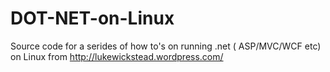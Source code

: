 DOT-NET-on-Linux
================

Source code for a serides of how to's on running .net ( ASP/MVC/WCF etc) on Linux from http://lukewickstead.wordpress.com/